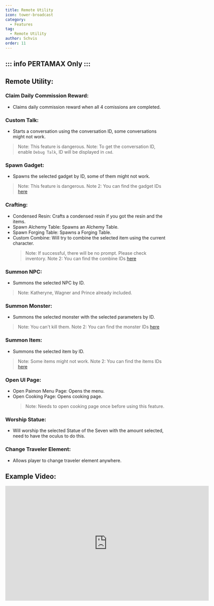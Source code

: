 ```yaml
---
title: Remote Utility
icon: tower-broadcast
category:
  - Features
tag:
  - Remote Utility
author: Schvis
order: 11
---
```

::: info PERTAMAX Only
:::
---
## Remote Utility:
### Claim Daily Commission Reward:
- Claims daily commission reward when all 4 comissions are completed.
### Custom Talk:
- Starts a conversation using the conversation ID, some conversations might not work.
> Note: This feature is dangerous.
> Note: To get the conversation ID, enable `Debug Talk`, ID will be displayed in `cmd`.
### Spawn Gadget:
- Spawns the selected gadget by ID, some of them might not work.
> Note: This feature is dangerous.
> Note 2: You can find the gadget IDs [here](https://github.com/jie65535/GrasscutterCommandGenerator/blob/main/Source/GrasscutterTools/Resources/en-us/Gadget.txt)
### Crafting:
- Condensed Resin: Crafts a condensed resin if you got the resin and the items.
- Spawn Alchemy Table: Spawns an Alchemy Table.
- Spawn Forging Table: Spawns a Forging Table.
- Custom Combine: Will try to combine the selected item using the current character.
    > Note: If successful, there will be no prompt. Please check inventory.
    > Note 2: You can find the combine IDs [here](https://github.com/jie65535/GrasscutterCommandGenerator/blob/main/Source/GrasscutterTools/Resources/en-us/Item.txt)
### Summon NPC:
- Summons the selected NPC by ID.
> Note: Katheryne, Wagner and Prince already included.
### Summon Monster:
- Summons the selected monster with the selected parameters by ID.
> Note: You can't kill them.
> Note 2: You can find the monster IDs [here](https://github.com/jie65535/GrasscutterCommandGenerator/blob/main/Source/GrasscutterTools/Resources/en-us/Monsters.txt)
### Summon Item:
- Summons the selected item by ID.
> Note: Some items might not work.
> Note 2: You can find the items IDs [here](https://github.com/jie65535/GrasscutterCommandGenerator/blob/main/Source/GrasscutterTools/Resources/en-us/Item.txt)
### Open UI Page:
- Open Paimon Menu Page: Opens the menu.
- Open Cooking Page: Opens cooking page.
    > Note: Needs to open cooking page once before using this feature.
### Worship Statue:
- Will worship the selected Statue of the Seven with the amount selected, need to have the oculus to do this.
### Change Traveler Element:
- Allows player to change traveler element anywhere.

## Example Video:

<div class="iframe-container"><iframe width="640" height="360" src="https://www.youtube.com/embed/XGztUEy82sE?list=PL5eI1Tb64p56g27qfYk7VuFTz4FK6YrKa" title="Korepi - Remote Utilities (Sponsor)" frameborder="0" allow="accelerometer; autoplay; clipboard-write; encrypted-media; gyroscope; picture-in-picture; web-share" allowfullscreen></iframe></div>
